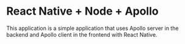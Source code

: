 # React Native + Node + Apollo 

This application is a simple application that uses Apollo server in the backend and Apollo client in the frontend with React Native.

